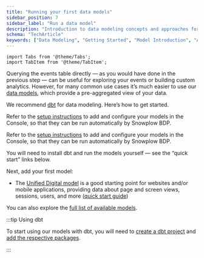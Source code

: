 ```yaml
---
title: "Running your first data models"
sidebar_position: 7
sidebar_label: "Run a data model"
description: "Introduction to data modeling concepts and approaches for transforming behavioral events into analytics insights."
schema: "TechArticle"
keywords: ["Data Modeling", "Getting Started", "Model Introduction", "Analytics Modeling", "Data Transformation", "Model Basics"]
---
```


```mdx-code-block
import Tabs from '@theme/Tabs';
import TabItem from '@theme/TabItem';
```

Querying the events table directly — as you would have done in the previous step — can be useful for exploring your events or building custom analytics. However, for many common use cases it’s much easier to use our [data models](/docs/modeling-your-data/modeling-your-data-with-dbt/index.md), which provide a pre-aggregated view of your data.

We recommend [dbt](https://www.getdbt.com/) for data modeling. Here’s how to get started.

<Tabs groupId="offering" queryString>
  <TabItem value="enterprise" label="BDP Enterprise" default>

Refer to the [setup instructions](/docs/modeling-your-data/running-data-models-via-snowplow-bdp/index.md) to add and configure your models in the Console, so that they can be run automatically by Snowplow BDP.

  </TabItem>
  <TabItem value="cloud" label="BDP Cloud">

Refer to the [setup instructions](/docs/modeling-your-data/running-data-models-via-snowplow-bdp/index.md) to add and configure your models in the Console, so that they can be run automatically by Snowplow BDP.

  </TabItem>
  <TabItem value="community" label="Community Edition">

You will need to install dbt and run the models yourself — see the “quick start” links below.

  </TabItem>
</Tabs>

Next, add your first model:
* The [Unified Digital model](/docs/modeling-your-data/modeling-your-data-with-dbt/dbt-models/dbt-unified-data-model/index.md) is a good starting point for websites and/or mobile applications, providing data about page and screen views, sessions, users, and more ([quick start guide](/docs/modeling-your-data/modeling-your-data-with-dbt/dbt-quickstart/unified/index.md))

You can also explore the [full list of available models](/docs/modeling-your-data/modeling-your-data-with-dbt/index.md).

:::tip Using dbt

To start using our models with dbt, you will need to [create a dbt project](https://docs.getdbt.com/reference/commands/init) and [add the respective packages](https://docs.getdbt.com/docs/build/packages).

:::
